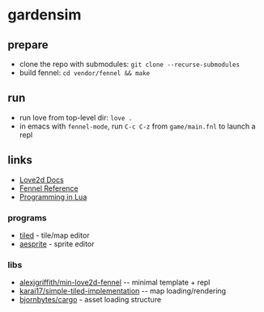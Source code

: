 # gardensim

## prepare

* clone the repo with submodules: `git clone --recurse-submodules`
* build fennel: `cd vendor/fennel && make`

## run
* run love from top-level dir: `love .`
* in emacs with `fennel-mode`, run `C-c C-z` from `game/main.fnl` to launch a repl

## links

* [Love2d Docs](https://love2d.org/wiki/Main_Page)
* [Fennel Reference](https://fennel-lang.org/reference)
* [Programming in Lua](https://www.lua.org/pil/contents.html)

### programs

* [tiled](https://www.mapeditor.org/) - tile/map editor
* [aesprite](https://www.aseprite.org/) - sprite editor

### libs
  * [alexjgriffith/min-love2d-fennel](https://gitlab.com/alexjgriffith/min-love2d-fennel) -- minimal template + repl
  * [karai17/simple-tiled-implementation](https://github.com/karai17/Simple-Tiled-Implementation) -- map loading/rendering
  * [bjornbytes/cargo](https://github.com/bjornbytes/cargo) - asset loading structure


